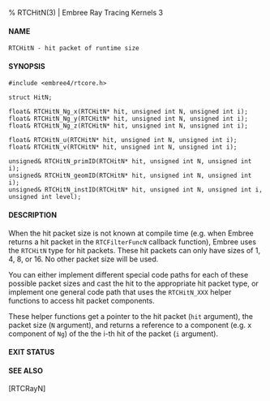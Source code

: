 % RTCHitN(3) | Embree Ray Tracing Kernels 3

#### NAME

    RTCHitN - hit packet of runtime size

#### SYNOPSIS

    #include <embree4/rtcore.h>

    struct HitN;

    float& RTCHitN_Ng_x(RTCHitN* hit, unsigned int N, unsigned int i);
    float& RTCHitN_Ng_y(RTCHitN* hit, unsigned int N, unsigned int i);
    float& RTCHitN_Ng_z(RTCHitN* hit, unsigned int N, unsigned int i);

    float& RTCHitN_u(RTCHitN* hit, unsigned int N, unsigned int i);
    float& RTCHitN_v(RTCHitN* hit, unsigned int N, unsigned int i);

    unsigned& RTCHitN_primID(RTCHitN* hit, unsigned int N, unsigned int i);
    unsigned& RTCHitN_geomID(RTCHitN* hit, unsigned int N, unsigned int i);
    unsigned& RTCHitN_instID(RTCHitN* hit, unsigned int N, unsigned int i, unsigned int level);

#### DESCRIPTION

When the hit packet size is not known at compile time (e.g. when
Embree returns a hit packet in the `RTCFilterFuncN` callback
function), Embree uses the `RTCHitN` type for hit packets. These hit
packets can only have sizes of 1, 4, 8, or 16. No other packet size
will be used.

You can either implement different special code paths for each of these
possible packet sizes and cast the hit to the appropriate hit packet
type, or implement one general code path that uses the `RTCHitN_XXX`
helper functions to access hit packet components.

These helper functions get a pointer to the hit packet (`hit`
argument), the packet size (`N` argument), and returns a reference
to a component (e.g. x component of `Ng`) of the the i-th hit of
the packet (`i` argument).

#### EXIT STATUS

#### SEE ALSO

[RTCRayN]
